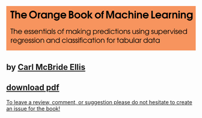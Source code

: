 ![The Orange Book of Machine Learning](https://github.com/Carl-McBride-Ellis/TOBoML/blob/main/TOBoML_portada_v3.png)

## by [Carl McBride Ellis](https://www.linkedin.com/in/carl-mcbride-ellis)

## [download pdf](https://raw.githubusercontent.com/Carl-McBride-Ellis/TOBoML/main/TOBoML.pdf)

[To leave a review, comment, or suggestion please do not hesitate to create an issue for the book!](https://github.com/Carl-McBride-Ellis/TOBoML/issues)
